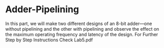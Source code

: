# Adder-Pipelining
In this part, we will make two different designs of an 8-bit adder—one without pipelining and the other with pipelining and observe the effect on the maximum operating frequency and latency of the design. For Further Step by Step Instructions Check Lab5.pdf 
